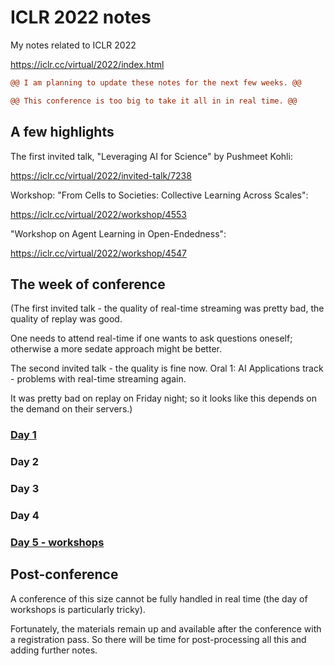 # ICLR 2022 notes

My notes related to ICLR 2022

https://iclr.cc/virtual/2022/index.html

```diff
@@ I am planning to update these notes for the next few weeks. @@

@@ This conference is too big to take it all in in real time. @@ 
```

## A few highlights

The first invited talk, "Leveraging AI for Science" by Pushmeet Kohli:

https://iclr.cc/virtual/2022/invited-talk/7238

Workshop: "From Cells to Societies: Collective Learning Across Scales":

https://iclr.cc/virtual/2022/workshop/4553

"Workshop on Agent Learning in Open-Endedness":

https://iclr.cc/virtual/2022/workshop/4547

## The week of conference

(The first invited talk - the quality of real-time streaming was pretty bad, the quality of replay was good.

One needs to attend real-time if one wants to ask questions oneself; otherwise a more sedate approach might be better.

The second invited talk - the quality is fine now. Oral 1: AI Applications track - problems with real-time streaming again.

It was pretty bad on replay on Friday night; so it looks like this depends on the demand on their servers.)

### [Day 1](Day-1.md)

### Day 2

### Day 3

### Day 4

### [Day 5 - workshops](Workshops)

## Post-conference

A conference of this size cannot be fully handled in real time (the day of workshops is particularly tricky).

Fortunately, the materials remain up and available after the conference with a registration pass. So there will be time for
post-processing all this and adding further notes.
